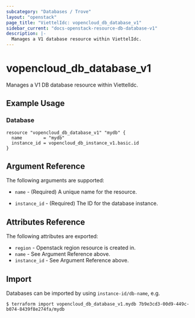 ```yaml
---
subcategory: "Databases / Trove"
layout: "openstack"
page_title: "ViettelIdc: vopencloud_db_database_v1"
sidebar_current: "docs-openstack-resource-db-database-v1"
description: |-
  Manages a V1 database resource within ViettelIdc.
---
```


# vopencloud\_db\_database\_v1

Manages a V1 DB database resource within ViettelIdc.

## Example Usage

### Database

```hcl
resource "vopencloud_db_database_v1" "mydb" {
  name        = "mydb"
  instance_id = vopencloud_db_instance_v1.basic.id
}
```

## Argument Reference

The following arguments are supported:

* `name` - (Required) A unique name for the resource.

* `instance_id` - (Required) The ID for the database instance.

## Attributes Reference

The following attributes are exported:

* `region` - Openstack region resource is created in.
* `name` - See Argument Reference above.
* `instance_id` - See Argument Reference above.

## Import

Databases can be imported by using `instance-id/db-name`, e.g.

```
$ terraform import vopencloud_db_database_v1.mydb 7b9e3cd3-00d9-449c-b074-8439f8e274fa/mydb
```
